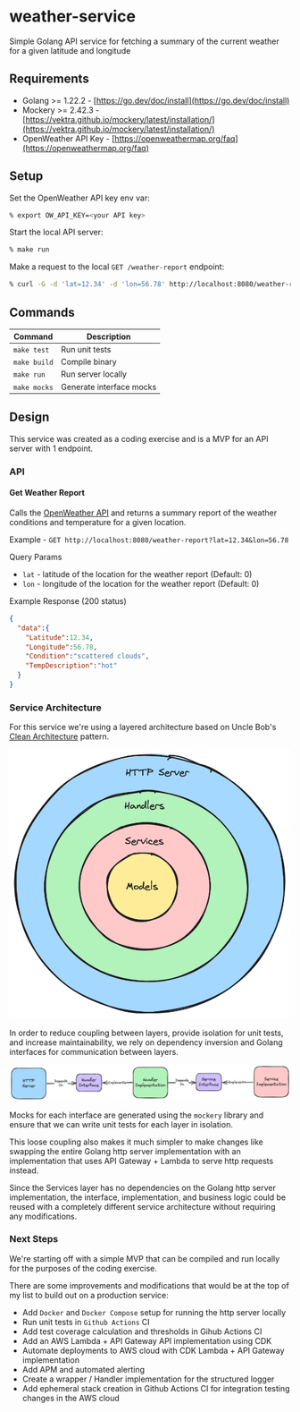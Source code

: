 # weather-service
Simple Golang API service for fetching a summary of the current weather for a given latitude and longitude

## Requirements
* Golang >= 1.22.2 - [https://go.dev/doc/install](https://go.dev/doc/install)
* Mockery >= 2.42.3 - [https://vektra.github.io/mockery/latest/installation/](https://vektra.github.io/mockery/latest/installation/)
* OpenWeather API Key - [https://openweathermap.org/faq](https://openweathermap.org/faq)

## Setup
Set the OpenWeather API key env var:
```sh
% export OW_API_KEY=<your API key>
```
Start the local API server:
```sh
% make run
```
Make a request to the local `GET /weather-report` endpoint:
```sh
% curl -G -d 'lat=12.34' -d 'lon=56.78' http://localhost:8080/weather-report
```
## Commands
| Command       | Description              |
| ------------- | ------------------------ |
| `make test`   | Run unit tests           |
| `make build`  | Compile binary           |
| `make run`    | Run server locally       |
| `make mocks`  | Generate interface mocks |

## Design
This service was created as a coding exercise and is a MVP for an API server with 1 endpoint.

### API
#### Get Weather Report
Calls the [OpenWeather API](https://openweathermap.org/current) and returns a summary report of the weather conditions and temperature for a given location.

Example - `GET http://localhost:8080/weather-report?lat=12.34&lon=56.78`

Query Params
* `lat` - latitude of the location for the weather report (Default: 0)
* `lon` - longitude of the location for the weather report (Default: 0)

Example Response (200 status)
```json
{
  "data":{
    "Latitude":12.34,
    "Longitude":56.78,
    "Condition":"scattered clouds",
    "TempDescription":"hot"
  }
}
```
### Service Architecture
For this service we're using a layered  architecture based on Uncle Bob's [Clean Architecture](https://blog.cleancoder.com/uncle-bob/2012/08/13/the-clean-architecture.html) pattern.

![Architecture Diagram](/docs/images/weather-service-layers.png)

In order to reduce coupling between layers, provide isolation for unit tests, and increase maintainability, we rely on dependency inversion and Golang interfaces for communication between layers.

![Architecture Diagram](/docs/images/weather-service-deps.png)

Mocks for each interface are generated using the `mockery` library and ensure that we can write unit tests for each layer in isolation.

This loose coupling also makes it much simpler to make changes like swapping the entire Golang http server implementation with an implementation that uses API Gateway + Lambda to serve http requests instead.

Since the Services layer has no dependencies on the Golang http server implementation, the interface, implementation, and business logic could be reused with a completely different service architecture without requiring any modifications.

### Next Steps
We're starting off with a simple MVP that can be compiled and run locally for the purposes of the coding exercise.

There are some improvements and modifications that would be at the top of my list to build out on a production service:
* Add `Docker` and `Docker Compose` setup for running the http server locally
* Run unit tests in `Github Actions` CI
* Add test coverage calculation and thresholds in Gihub Actions CI
* Add an AWS Lambda + API Gateway API implementation using CDK
* Automate deployments to AWS cloud with CDK Lambda + API Gateway implementation
* Add APM and automated alerting
* Create a wrapper / Handler implementation for the structured logger
* Add ephemeral stack creation in Github Actions CI for integration testing changes in the AWS cloud
